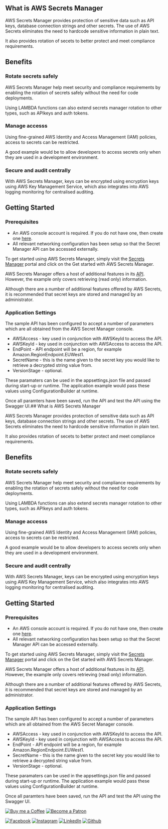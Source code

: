 ## What is AWS Secrets Manager

AWS Secrets Manager provides protection of sensitive data such as API keys, database connection strings and other secrets. 
The use of AWS Secrets eliminates the need to hardcode sensitive information in plain text.

It also provides rotation of secets to better protect and meet compliance requirements.

## Benefits

### Rotate secrets safely

AWS Secrets Manager help meet security and compliance requirements by enabling the rotation of secrets safely without the need for
code deployments.

Using LAMBDA functions can also extend secrets manager rotation to other types, such as APIkeys and auth tokens.

### Manage accesss

Using fine-grained AWS Identity and Access Management (IAM) policies, access to secrets can be restricted.

A good example would be to allow developers to access secrets only when they are used in a development environment.

### Secure and audit centrally

With AWS Secrets Manager, keys can be encrypted using encryption keys using AWS Key Management Service, which also integrates into AWS logging 
monitoring for centralised auditing.

## Getting Started

### Prerequisites

- An AWS console account is required. If you do not have one, then create one [here](https://portal.aws.amazon.com/billing/signup#/start).
- All relevant networking configuration has been setup so that the Secret Manager API can be accessed externally.

To get started using AWS Secrets Manager, simply visit the [Secrets Manager](https://aws.amazon.com/secrets-manager/) portal and click on the Get started with AWS Secrets Manager.

AWS Secrets Manager offers a host of additional features in its [API](https://docs.aws.amazon.com/secretsmanager/latest/apireference/Welcome.html). However, the example only covers retrieving (read only) information.

Although there are a number of additional features offered by AWS Secrets, it is recommended that secret keys are stored and managed by an administrator.

### Application Settings

The sample API has been configured to accept a number of parameters which are all obtained from the AWS Secret Manager console.

- AWSAccess - key used in conjunction with AWSKeyId to access the API.
- AWSKeyId - key used in conjunction with AWSAccess to access the API.
- EndPoint - API endpoint will be a region, for example Amazon.RegionEndpoint.EUWest1.
- SecretName - this is the name given to the secret key you would like to retrieve a decrypted string value from.
- VersionStage - optional.

These paramaters can be used in the appsettings.json file and passed during start-up or runtime. The application example would pass these values using ConfigurationBuilder at runtime.

Once all paramters have been saved, run the API and test the API using the Swagger UI.## What is AWS Secrets Manager

AWS Secrets Manager provides protection of sensitive data such as API keys, database connection strings and other secrets. 
The use of AWS Secrets eliminates the need to hardcode sensitive information in plain text.

It also provides rotation of secets to better protect and meet compliance requirements.

## Benefits

### Rotate secrets safely

AWS Secrets Manager help meet security and compliance requirements by enabling the rotation of secrets safely without the need for
code deployments.

Using LAMBDA functions can also extend secrets manager rotation to other types, such as APIkeys and auth tokens.

### Manage accesss

Using fine-grained AWS Identity and Access Management (IAM) policies, access to secrets can be restricted.

A good example would be to allow developers to access secrets only when they are used in a development environment.

### Secure and audit centrally

With AWS Secrets Manager, keys can be encrypted using encryption keys using AWS Key Management Service, which also integrates into AWS logging 
monitoring for centralised auditing.

## Getting Started

### Prerequisites

- An AWS console account is required. If you do not have one, then create one [here](https://portal.aws.amazon.com/billing/signup#/start).
- All relevant networking configuration has been setup so that the Secret Manager API can be accessed externally.

To get started using AWS Secrets Manager, simply visit the [Secrets Manager](https://aws.amazon.com/secrets-manager/) portal and click on the Get started with AWS Secrets Manager.

AWS Secrets Manager offers a host of additional features in its [API](https://docs.aws.amazon.com/secretsmanager/latest/apireference/Welcome.html). However, the example only covers retrieving (read only) information.

Although there are a number of additional features offered by AWS Secrets, it is recommended that secret keys are stored and managed by an administrator.

### Application Settings

The sample API has been configured to accept a number of parameters which are all obtained from the AWS Secret Manager console.

- AWSAccess - key used in conjunction with AWSKeyId to access the API.
- AWSKeyId - key used in conjunction with AWSAccess to access the API.
- EndPoint - API endpoint will be a region, for example Amazon.RegionEndpoint.EUWest1.
- SecretName - this is the name given to the secret key you would like to retrieve a decrypted string value from.
- VersionStage - optional.

These paramaters can be used in the appsettings.json file and passed during start-up or runtime. The application example would pass these values using ConfigurationBuilder at runtime.

Once all paramters have been saved, run the API and test the API using the Swagger UI.

[![Buy me a Coffee](https://www.buymeacoffee.com/assets/img/custom_images/orange_img.png)](https://www.buymeacoffee.com/ultracoolbru)
[![Become a Patron](https://img.shields.io/badge/Patreon-F96854?style=for-the-badge&logo=patreon&logoColor=white)](https://www.patreon.com/ultracoolbru)

[![Facebook](https://img.shields.io/badge/Facebook-1877F2?style=for-the-badge&logo=facebook&logoColor=white)](https://www.faceboook.com/ultracoolplayground)
[![Instagram](https://img.shields.io/badge/Instagram-E4405F?style=for-the-badge&logo=instagram&logoColor=white)](https://www.instagram.com/ultracoolbru)
[![LinkedIn](https://img.shields.io/badge/LinkedIn-0077B5?style=for-the-badge&logo=linkedin&logoColor=white)](https://www.linkedin.com/in/ultracoolbru)
[![Github](https://img.shields.io/badge/GitHub-100000?style=for-the-badge&logo=github&logoColor=white)](https://github.com/ultracoolbru)



